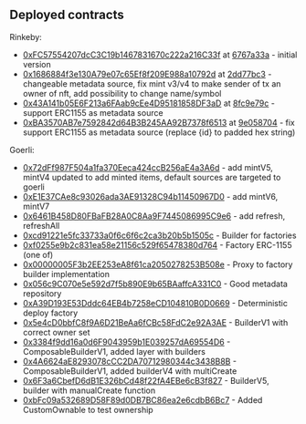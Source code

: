 ## Deployed contracts
Rinkeby:
* [0xFC57554207dcC3C19b1467831670c222a216C33f](https://rinkeby.etherscan.io/address/0xFC57554207dcC3C19b1467831670c222a216C33f) at [6767a33a](https://github.com/1frag/nft-factory-v1/commit/6767a33a6804b52a5c3c2ddcc705b31df6e5f676) - initial version
* [0x1686884f3e130A79e07c65Ef8f209E988a10792d](https://rinkeby.etherscan.io/address/0x1686884f3e130A79e07c65Ef8f209E988a10792d) at [2dd77bc3](https://github.com/1frag/nft-factory-v1/commit/2dd77bc34071a1d3e3dca511d556f8f4e57e833b) - changeable metadata source, fix mint v3/v4 to make sender of tx an owner of nft, add possibility to change name/symbol
* [0x43A141b05E6F213a6FAab9cEe4D95181858DF3aD](https://rinkeby.etherscan.io/address/0x43A141b05E6F213a6FAab9cEe4D95181858DF3aD) at [8fc9e79c](https://github.com/1frag/nft-factory-v1/commit/8fc9e79cba240f197d8d4b5938c7368658199a14) - support ERC1155 as metadata source
* [0xBA3570AB7e7592842d64B3B245AA92B7378f6513](https://rinkeby.etherscan.io/address/0xBA3570AB7e7592842d64B3B245AA92B7378f6513) at [9e058704](https://github.com/1frag/nft-factory-v1/commit/9e058704b22991a0f301fd77cc99002018c0a8fc) - fix support ERC1155 as metadata source (replace {id} to padded hex string)

Goerli:
* [0x72dFf987F504a1fa370Eeca424ccB256aE4a3A6d](https://goerli.etherscan.io/address/0x72dFf987F504a1fa370Eeca424ccB256aE4a3A6d) - add mintV5, mintV4 updated to add minted items, default sources are targeted to goerli
* [0xE1E37CAe8c93026ada3AE91328C94b11450967D0](https://goerli.etherscan.io/address/0xE1E37CAe8c93026ada3AE91328C94b11450967D0) - add mintV6, mintV7
* [0x6461B458D80FBaFB28A0C8Aa9F7445086995C9e6](https://goerli.etherscan.io/address/0x6461B458D80FBaFB28A0C8Aa9F7445086995C9e6) - add refresh, refreshAll
* [0xcd91221e5fc33733a0f6c6f6c2ca3b20b5b1505c](https://goerli.etherscan.io/address/0xcd91221e5fc33733a0f6c6f6c2ca3b20b5b1505c) - Builder for factories
* [0xf0255e9b2c831ea58e21156c529f65478380d764](https://goerli.etherscan.io/address/0xf0255e9b2c831ea58e21156c529f65478380d764) - Factory ERC-1155 (one of)
* [0x00000005F3b2EE253eA8f61ca2050278253B508e](https://goerli.etherscan.io/address/0x00000005F3b2EE253eA8f61ca2050278253B508e) - Proxy to factory builder implementation
* [0x056c9C070e5e592d7f5b890E9b65BAaffcA331C0](https://goerli.etherscan.io/address/0x056c9C070e5e592d7f5b890E9b65BAaffcA331C0) - Good metadata repository
* [0xA39D193E53Dddc64EB4b7258eCD104810B0D0669](https://goerli.etherscan.io/address/0xA39D193E53Dddc64EB4b7258eCD104810B0D0669) - Deterministic deploy factory
* [0x5e4cD0bbfC8f9A6D21BeAa6fCBc58FdC2e92A3AE](https://goerli.etherscan.io/address/0x5e4cD0bbfC8f9A6D21BeAa6fCBc58FdC2e92A3AE) - BuilderV1 with correct owner set
* [0x3384f9dd16a0d6F9043959b1E039257dA69554D6](https://goerli.etherscan.io/address/0x3384f9dd16a0d6F9043959b1E039257dA69554D6) - ComposableBuilderV1, added layer with builders
* [0x4A6624aE8293078cCC2DA70712980344c3438B8B](https://goerli.etherscan.io/address/0x4A6624aE8293078cCC2DA70712980344c3438B8B) - ComposableBuilderV1, added builderV4 with multiCreate
* [0x6F3a6CbefD6dB1E326bCd48f22fA4EBe6cB3f827](https://goerli.etherscan.io/address/0x6F3a6CbefD6dB1E326bCd48f22fA4EBe6cB3f827) - BuilderV5, builder with manualCreate function
* [0xbFc09a532689D58F89d0DB7BC86ea2e6cdbB6Bc7](https://goerli.etherscan.io/address/0xbFc09a532689D58F89d0DB7BC86ea2e6cdbB6Bc7) - Added CustomOwnable to test ownership
